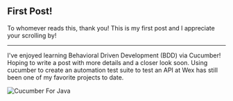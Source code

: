 ## First Post!

To whomever reads this, thank you! This is my first post and I appreciate your scrolling by!

----

I've enjoyed learning Behavioral Driven Development (BDD) via Cucumber! Hoping to write a post with more details and a closer look soon. Using cucumber to create an automation test suite to test an API at Wex has still been one of my favorite projects to date.

![Cucumber For Java](https://mlegere1323.github.io/TheBlog/images/CucumberBook.jpg)
